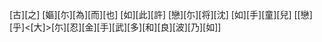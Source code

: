 [古][之] [嫗][尓][為][而][也] [如][此][許] [戀][尓][将][沈] [如][手][童][兒] [[戀][乎]<[大]>[尓][忍][金][手][武][多][和][良][波][乃][如]]

